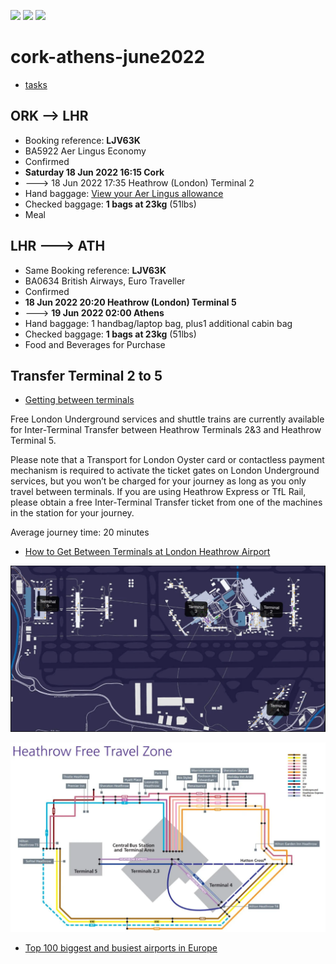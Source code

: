 [![](https://img.shields.io/badge/organization-nikoschalikias-blue.svg)](https://github.com/nikoschalikias) 
[![](https://img.shields.io/badge/remote-cork--athens--june2022-green.svg)](https://github.com/nikoschalikias/cork-athens-june2022) 
[![](https://img.shields.io/badge/local-F:\prj\travel\cork--athens--june2022-orange.svg)]() 


# cork-athens-june2022

* [tasks](./tasks.md)



## ORK --> LHR
* Booking reference: **LJV63K**
* BA5922 Aer Lingus Economy
* Confirmed
* **Saturday 18 Jun 2022 16:15 Cork**  
* ---> 18 Jun 2022 17:35 Heathrow (London) Terminal 2
* Hand baggage: [View your Aer Lingus allowance](https://www.mybaggage.com/shipping/airlines/aer-lingus-baggage-allowance/#:~:text=Aer%20Lingus%20Cabin%20Baggage,25%20x%2033%20x%2020cm.)  
* Checked baggage: **1 bags at 23kg** (51lbs)
* Meal

## LHR ---> ATH
* Same Booking reference: **LJV63K**
* BA0634 British Airways, Euro Traveller
* Confirmed
* **18 Jun 2022 20:20 Heathrow (London) Terminal 5**
* ---> **19 Jun 2022 02:00 Athens**
* Hand baggage: 1 handbag/laptop bag, plus1 additional cabin bag 
* Checked baggage: **1 bags at 23kg** (51lbs)
* Food and Beverages for Purchase


## Transfer Terminal 2 to 5
* [Getting between terminals](https://www.heathrow.com/at-the-airport/airport-maps/travel-between-terminals)

Free London Underground services and shuttle trains are currently available for Inter-Terminal Transfer between Heathrow Terminals 2&3 and Heathrow Terminal 5.

Please note that a Transport for London Oyster card or contactless payment mechanism is required to activate the ticket gates on London Underground services, but you won’t be charged for your journey as long as you only travel between terminals. If you are using Heathrow Express or TfL Rail, please obtain a free Inter-Terminal Transfer ticket from one of the machines in the station for your journey.

Average journey time: 20 minutes

* [How to Get Between Terminals at London Heathrow Airport](https://upgradedpoints.com/travel/airports/getting-between-terminals-london-heathrow-lhr-airport/)
<p align="center">
<img
src="img/04.PNG"
width = 900
/>
</p>

<p align="center">
<img
src="img/05.PNG"
width = 900
/>
</p>


* [Top 100 biggest and busiest airports in Europe](https://gettocenter.com/airports/continent/europe)
